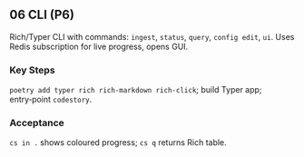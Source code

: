 ## 06 CLI (P6)

Rich/Typer CLI with commands: `ingest`, `status`, `query`, `config edit`, `ui`. Uses Redis subscription for live progress, opens GUI.

### Key Steps

`poetry add typer rich rich-markdown rich-click`; build Typer app; entry‑point `codestory`.

### Acceptance

`cs in .` shows coloured progress; `cs q` returns Rich table.
